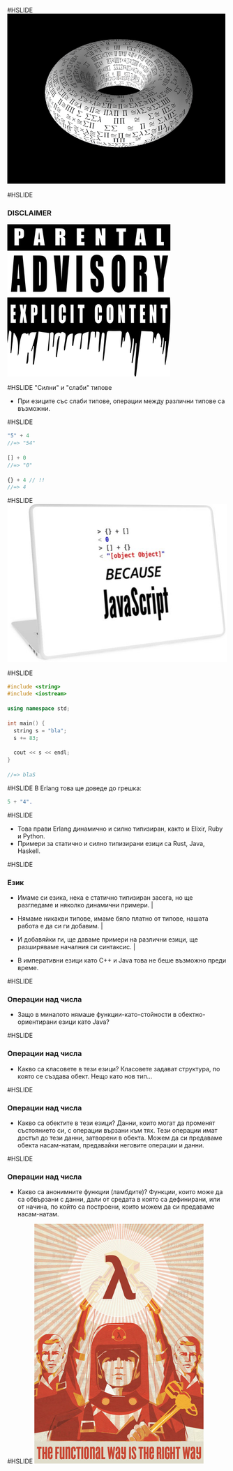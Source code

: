 #HSLIDE
![Image-Absolute](assets/hotttorus.png)

#HSLIDE
### DISCLAIMER
![Image-Absolute](assets/disclaimer.png)

#HSLIDE
"Силни" и "слаби" типове

* При езиците със слаби типове, операции между различни типове са възможни.

#HSLIDE
```javascript
"5" + 4
//=> "54"

[] + 0
//=> "0"

{} + 4 // !!
//=> 4
```

#HSLIDE
![Image-Absolute](assets/javascript.jpg)

#HSLIDE
```cpp
#include <string>
#include <iostream>

using namespace std;

int main() {
  string s = "bla";
  s += 83;

  cout << s << endl;
}

//=> blaS
```

#HSLIDE
В Erlang това ще доведе до грешка:

```erlang
5 + "4".
```

#HSLIDE
* Това прави Erlang динамично и силно типизиран, както и Elixir, Ruby и Python.
* Примери за статично и силно типизирани езици са Rust, Java, Haskell.


#HSLIDE
### Език

* Имаме си езика, нека е статично типизиран засега, но ще разгледаме и няколко динамични примери. |
* Нямаме никакви типове, имаме бяло платно от типове, нашата работа е да си ги добавим. |
* И добавяйки ги, ще даваме примери на различни езици, ще разширяваме началния си синтаксис. |


* В императивни езици като C++ и Java това не беше възможно преди време.

#HSLIDE
### Операции над числа
* Защо в миналото нямаше функции-като-стойности в обектно-ориентирани езици като Java?


#HSLIDE
### Операции над числа
* Какво са класовете в тези езици? Класовете задават структура, по която се създава обект. Нещо като нов тип...

#HSLIDE
### Операции над числа
* Какво са обектите в тези езици? Данни, които могат да променят състоянието си, с операции вързани към тях. Тези операции имат достъп до тези данни, затворени в обекта. Можем да си предаваме обекта насам-натам, предавайки неговите операции и данни.

#HSLIDE
### Операции над числа
* Какво са анонимните функции (ламбдите)? Функции, които може да са обвързани с данни, дали от средата в която са дефинирани, или от начина, по който са построени, които можем да си предаваме насам-натам.

#HSLIDE
![Image-Absolute](assets/functional.jpeg)
